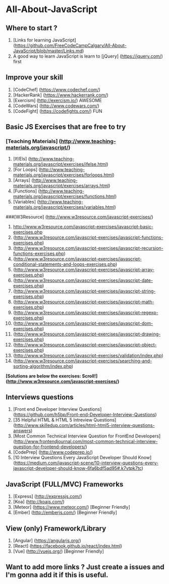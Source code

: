 # All-About-JavaScript

## Where to start ?

1. [Links for learning JavaScript] (https://github.com/FreeCodeCampCalgary/All-About-JavaScript/blob/master/Links.md)
2. A good way to learn JavaScript is learn to [jQuery] (https://jquery.com/) first

## Improve your skill

1. [CodeChef] (https://www.codechef.com/)
2. [HackerRank] (https://www.hackerrank.com/)
3. [Exercism] (http://exercism.io/) AWESOME
4. [CodeWars] (http://www.codewars.com/)
5. [CodeFight] (https://codefights.com/) FUN

## Basic JS Exercises that are free to try
### [Teaching Materials] (http://www.teaching-materials.org/javascript/)

1. [If/Els] (http://www.teaching-materials.org/javascript/exercises/ifelse.html)
2. [For Loops] (http://www.teaching-materials.org/javascript/exercises/forloops.html)
3. [Arrays] (http://www.teaching-materials.org/javascript/exercises/arrays.html)
4. [Functions] (http://www.teaching-materials.org/javascript/exercises/functions.html)
5. [Variables] (http://www.teaching-materials.org/javascript/exercises/variables.html)

###[W3Resource] (http://www.w3resource.com/javascript-exercises/)

1. http://www.w3resource.com/javascript-exercises/javascript-basic-exercises.php
2. (http://www.w3resource.com/javascript-exercises/javascript-functions-exercises.php)
3. (http://www.w3resource.com/javascript-exercises/javascript-recursion-functions-exercises.php)
4. (http://www.w3resource.com/javascript-exercises/javascript-conditional-statements-and-loops-exercises.php)
5. (http://www.w3resource.com/javascript-exercises/javascript-array-exercises.php)
6. (http://www.w3resource.com/javascript-exercises/javascript-date-exercises.php)
7. (http://www.w3resource.com/javascript-exercises/javascript-string-exercises.php)
8. (http://www.w3resource.com/javascript-exercises/javascript-math-exercises.php)
9. (http://www.w3resource.com/javascript-exercises/javascript-regexp-exercises.php)
10. (http://www.w3resource.com/javascript-exercises/javascript-dom-exercises.php)
11. (http://www.w3resource.com/javascript-exercises/javascript-drawing-exercises.php)
12. (http://www.w3resource.com/javascript-exercises/javascript-object-exercises.php)
13. (http://www.w3resource.com/javascript-exercises/validation/index.php)
14. (http://www.w3resource.com/javascript-exercises/searching-and-sorting-algorithm/index.php)

**[Solutions are below the exercises: Scroll!] (http://www.w3resource.com/javascript-exercises/)**


## Interviews questions

1. [Front end Developer Interview Questions] (https://github.com/h5bp/Front-end-Developer-Interview-Questions)
2. [35 Helpful HTML & HTML 5 Intreview Questions] (http://www.skilledup.com/articles/html-html5-interview-questions-answers)
3. [Most Common Technical Interview Question for FrontEnd Developers] (http://www.frontendjournal.com/most-common-technical-interview-question-for-frontend-developers/)
4. [CodePrep] (http://www.codeprep.io/)
5. [10 Interview Questions Every JavaScript Developer Should Know] (https://medium.com/javascript-scene/10-interview-questions-every-javascript-developer-should-know-6fa6bdf5ad95#.k7vtpk7tc)

## JavaScript (FULL/MVC) Frameworks

1. [Express] (http://expressjs.com/)
2. [Koa] (http://koajs.com/)
3. [Meteor] (https://www.meteor.com/) [Beginner Friendly]
4. [Ember] (http://emberjs.com/) [Beginner Friendly]

## View (only) Framework/Library
1. [Angular] (https://angularjs.org/)
2. [React] (https://facebook.github.io/react/index.html)
3. [Vue] (http://vuejs.org/) [Beginner Friendly]

## Want to add more links ? Just create a issues and I'm gonna add it if this is useful.
